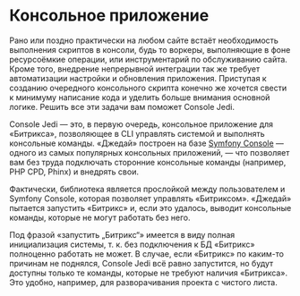 # Консольное приложение

Рано или поздно практически на любом сайте встаёт необходимость выполнения скриптов в консоли, будь то воркеры, 
выполняющие в фоне ресурсоёмкие операции, или инструментарий по обслуживанию сайта. Кроме того, внедрение непрерывной 
интеграции так же требует автоматизации настройки и обновления приложения. Приступая к созданию очередного консольного 
скрипта конечно же хочется свести к минимуму написание кода и уделить больше внимания основной логике. Решить все 
эти задачи вам поможет Console Jedi.

Console Jedi — это, в первую очередь, консольное приложение для «Битрикса», позволяющее в CLI управлять системой 
и выполнять консольные команды. «Джедай» построен на базе [Symfony Console](https://github.com/symfony/console) — 
одного из самых популярных консольных приложений, — что позволяет вам без труда подключать сторонние консольные команды 
(например, PHP CPD, Phinx) и внедрять свои.

Фактически, библиотека является прослойкой между пользователем и Symfony Console, которая позволяет управлять 
«Битриксом». «Джедай» пытается запустить «Битрикс» и, если это удалось, выводит консольные команды, которые не могут 
работать без него.

Под фразой «запустить „Битрикс“» имеется в виду полная инициализация системы, т. к. без подключения к БД «Битрикс» 
полноценно работать не может. В случае, если «Битрикс» по каким-то причинам не поднялся, Console Jedi всё равно 
запустится, но будут доступны только те команды, которые не требуют наличия «Битрикса». Это удобно, например, для 
разворачивания проекта с чистого листа.